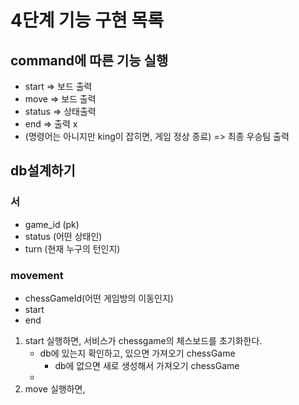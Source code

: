 # 4단계 기능 구현 목록

## command에 따른 기능 실행
- start => 보드 출력
- move => 보드 출력
- status => 상태출력
- end => 출력 x
- (명령어는 아니지만 king이 잡히면, 게임 정상 종료) => 최종 우승팀 출력

## db설계하기
### 서
- game_id (pk)
- status (어떤 상태인)
- turn (현재 누구의 턴인지)

### movement
- chessGameId(어떤 게임방의 이동인지)
- start
- end

1. start 실행하면, 서비스가 chessgame의 체스보드를 초기화한다. 
   - db에 있는지 확인하고, 있으면 가져오기 chessGame
     - db에 없으면 새로 생성해서 가져오기 chessGame
   - 
2. move 실행하면, 